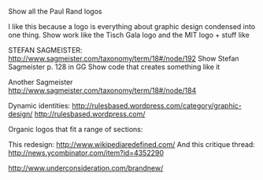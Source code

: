Show all the Paul Rand logos

I like this because a logo is everything about graphic design condensed into one thing.
Show work like the Tisch Gala logo and the MIT logo + stuff like 

STEFAN SAGMEISTER:
http://www.sagmeister.com/taxonomy/term/18#/node/192
Show Stefan Sagmeister p. 128 in GG
Show code that creates something like it

Another Sagmeister
http://www.sagmeister.com/taxonomy/term/18#/node/184

Dynamic identities: http://rulesbased.wordpress.com/category/graphic-design/
http://rulesbased.wordpress.com/

Organic logos that fit a range of sections:



This redesign: http://www.wikipediaredefined.com/
And this critique thread: http://news.ycombinator.com/item?id=4352290

http://www.underconsideration.com/brandnew/
